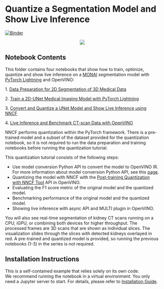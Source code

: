 # Quantize a Segmentation Model and Show Live Inference

[![Binder](https://mybinder.org/badge_logo.svg)](https://mybinder.org/v2/gh/eaidova/openvino_notebooks_binder.git/main?urlpath=git-pull%3Frepo%3Dhttps%253A%252F%252Fgithub.com%252Fopenvinotoolkit%252Fopenvino_notebooks%26urlpath%3Dtree%252Fopenvino_notebooks%252Fnotebooks%2Fct-segmentation-quantize%2Fct-scan-live-inference.ipynb)

<p align="center">
    <img src="https://user-images.githubusercontent.com/77325899/154279555-aaa47111-c976-4e77-8d23-aac96f45872f.gif"/>
</p>

## Notebook Contents

This folder contains four notebooks that show how to train,
optimize, quantize and show live inference on a [MONAI](https://monai.io/) segmentation model with
[PyTorch Lightning](https://lightning.ai/) and OpenVINO:

1\. [Data Preparation for 2D Segmentation of 3D Medical Data](data-preparation-ct-scan.ipynb)

2\. [Train a 2D-UNet Medical Imaging Model with PyTorch Lightning](pytorch-monai-training.ipynb)

3\. [Convert and Quantize a UNet Model and Show Live Inference using NNCF](ct-segmentation-quantize-nncf.ipynb)

4\. [Live Inference and Benchmark CT-scan Data with OpenVINO](ct-scan-live-inference.ipynb)

NNCF performs quantization within the PyTorch framework. There is a pre-trained model and a subset of the dataset provided for the quantization notebook,
so it is not required to run the data preparation and training notebooks before running the quantization tutorial.

This quantization tutorial consists of the following steps:

* Use model conversion Python API to convert the model to OpenVINO IR. For more information about model conversion Python API, see this [page](https://docs.openvino.ai/2024/openvino-workflow/model-preparation.html).
* Quantizing the model with NNCF with the [Post-training Quantization with NNCF Tool](https://docs.openvino.ai/2024/openvino-workflow/model-optimization-guide/quantizing-models-post-training/basic-quantization-flow.html) API in OpenVINO.
* Evaluating the F1 score metric of the original model and the quantized model.
* Benchmarking performance of the original model and the quantized model.
* Showing live inference with async API and MULTI plugin in OpenVINO.

You will also see real-time segmentation of kidney CT scans running on a CPU, iGPU, or combining both devices for higher
throughput. The processed frames are 3D scans that are shown as individual slices. The visualization slides through the slices with detected kidneys
overlayed in red. A pre-trained and quantized model is provided, so running the previous notebooks (1-3) in the series is not required.

## Installation Instructions

This is a self-contained example that relies solely on its own code.</br>
We recommend running the notebook in a virtual environment. You only need a Jupyter server to start.
For details, please refer to [Installation Guide](../../README.md).
